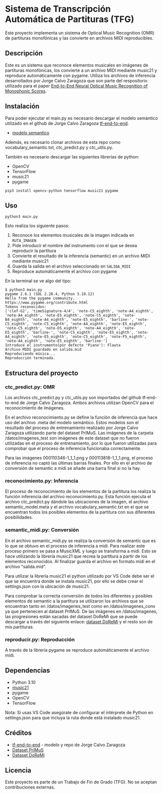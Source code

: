 # Sistema de Transcripción Automática de Partituras (TFG)

Este proyecto implementa un sistema de Optical Music Recognition (OMR) de partituras monofónicas y las convierte en archivos MIDI reproducibles.

## Descripción

Este es un sistema que reconoce elementos musicales en imágenes de partituras monofónicas, los convierte a un archivo MIDI mediante music21 y reproduce automáticamente con pygame. Utiliza los archivos de inferencia desarrollados por Jorge Calvo Zaragoza que son parte del respositorio utilizado para el paper [End-to-End Neural Optical Music Recognition of Monophonic Scores](http://www.mdpi.com/2076-3417/8/4/606). 


## Instalación

Para poder ejecutar el main.py es necesario descargar el modelo semántico utilizado en el github de Jorge Calvo Zaragoza [tf-end-to-end](https://github.com/OMR-Research/tf-end-to-end.git). 

* [modelo semantico](https://grfia.dlsi.ua.es/primus/models/PrIMuS/Semantic-Model.zip)

Además, es necesario clonar archivos de esta repo como vocabulary_semantic.txt, ctc_predict.py y ctc_utils.py.

También es necesario descargar las siguientes librerías de python:
- OpenCV
- TensorFlow
- music21
- pygame
```
pip3 install opencv-python tensorflow music21 pygame
```

## Uso

```
python3 main.py 
```
Esto realiza los siguiente pasos:
1. Reconoce los elementos musicales de la imagen indicada en `RUTA_IMAGEN`
2. Pide introducir el nombre del instrumento con el que se desea reproducir la partitura 
3. Convierte el resultado de la inferencia (semantic) en un archivo MIDI mediante music21
4. Guarda la salida en el archivo seleccionado en `SALIDA_MIDI`
5. Reproduce automáticamente el archivo con pygame

En la terminal se ve algo del tipo:
```console
$ python3 main.py
pygame 2.6.1 (SDL 2.28.4, Python 3.10.12)
Hello from the pygame community. https://www.pygame.org/contribute.html
Tokens reconocidos:
['clef-G2', 'timeSignature-4/4', 'note-C5_eighth', 'note-A4_eighth', 'note-A4_eighth', 'note-E5_eighth', 'note-C5_eighth', 'note-B4_eighth', 'note-A4_eighth', 'note-E5_eighth', 'barline-', 'note-C5_eighth', 'note-C5_eighth', 'note-A4_eighth', 'note-E5_eighth', 'note-C5_eighth', 'note-D5_eighth', 'note-A4_eighth', 'note-E5_eighth', 'barline-', 'note-C5_eighth', 'note-E5_eighth', 'note-A4_eighth', 'note-E5_eighth', 'note-C5_eighth', 'note-F5_eighth', 'note-A4_eighth', 'note-E5_eighth', 'barline-']
Introduce el instrumento(por defecto 'Piano'): Flauta
Archivo MIDI guardado en salida.mid
Reproduciendo música...
Reproducción terminada.
```


## Estructura del proyecto
### ctc_predict.py: OMR

Los archivos ctc_predict.py y ctc_utils.py son importados del github tf-end-to-end de Jorge Calvo Zaragoza. Ambos archivos utilizan OpenCV para el reconocimiento de imágenes.

En el archivo reconocimiento.py se define la función de inferencia que hace uso del archivo .meta del modelo semántico. Estos modelos son el resultado del proceso de entrenamiento realizado por Jorge Calvo Zaragoza utilizando parte del dataset PrIMuS. Las imágenes de la carpeta /datos/imagenes_test son imágenes de este dataset que no fueron utilizadas en el proceso de entrenamiento, por lo que fueron utilizadas para comprobar que el proceso de inferencia funcionaba correctamente.

Para las imágenes 000110346-1_1_1.png y 000113818-1_1_1.png, el proceso de inferencia no captó las últimas barras finales. Por ello en el archivo de conversión de semantic a midi se añade una barra final si no la hay. 


### reconocimiento.py: Inferencia

El proceso de reconocimiento de los elementos de la partitura los realiza la función inferencia del archivo reconocimiento.py. Esta función ejecuta el archivo ctc_predict.py dándole las ubicaciones de la imagen, el archivo semantic_model.meta y el archivo vocabulary_semantic.txt en el que se encuentran todos los posibles elementos de la partitura con sus diferentes posibilidades.


### semantic_midi.py: Conversión

En el archivo semantic_midi.py se realiza la conversión de semantic que es lo que se obtuvo en el proceso de inferencia a midi. Para realizar este proceso primero se pasa a MusicXML y luego se transforma a midi. Esto se hace utilizando la librería music21 que recrea la partitura a partir de los elementos reconocidos. Al finalizar guarda el archivo en formato midi en el archivo "salida.mid".

Para utilizar la librería music21 el python utilizado por VS Code debe ser el que se encuentra donde se instala music21, por ello se debe crear el settings.json con la ubicación de music21.

Para comprobar la correcta conversión de todos los diferentes y posibles elementos de semantic a la partitura se utilizaron los archivos que se encuentran tanto en /datos/imagenes_test como en /datos/imagenes_conv ya que pertenecen al dataset PrIMuS. De las imágenes en /datos/imagenes, las progresiones están sacadas del dataset DoReMi que se puede descargar a través del siguiente enlace: [dataset DoReMi](https://github.com/steinbergmedia/DoReMi/releases/download/v1.0/DoReMi_v1.zip) y el resto son de mis partituras.


### reproducir.py: Reproducción

A través de la librería pygame se reproduce automáticamente el archivo midi.


## Dependencias

- Python 3.10
- [music21](https://www.music21.org/music21docs/#)
- pygame
- OpenCV
- TensorFlow

Nota: Si usas VS Code asegúrate de configurar el intérprete de Python en settings.json para que incluya la ruta donde está instalado music21.


## Créditos

- [tf-end-to-end](https://github.com/OMR-Research/tf-end-to-end.git) - modelo y repo de Jorge Calvo Zaragoza
- [Dataset PrIMuS](https://grfia.dlsi.ua.es/primus/)
- [Dataset DoReMi](https://github.com/steinbergmedia/DoReMi/releases/download/v1.0/DoReMi_v1.zip)


## Licencia

Este proyecto es parte de un Trabajo de Fin de Grado (TFG). No se aceptan contribuciones externas.